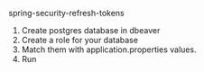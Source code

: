 spring-security-refresh-tokens

1. Create postgres database in dbeaver
2. Create a role for your database
3. Match them with application.properties values.
4. Run